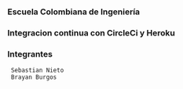 ### Escuela Colombiana de Ingeniería

### Integracion continua con CircleCi y Heroku

### Integrantes

	 Sebastian Nieto	
	 Brayan Burgos

